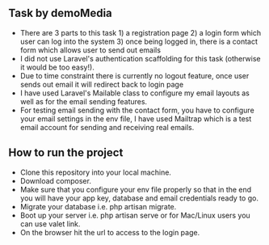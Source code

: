 ## Task by demoMedia

- There are 3 parts to this task 1) a registration page 2) a login form which user can log into the system 3) once being logged in, there is a contact form which allows user to send out emails
- I did not use Laravel's authentication scaffolding for this task (otherwise it would be too easy!).
- Due to time constraint there is currently no logout feature, once user sends out email it will redirect back to login page
- I have used Laravel's Mailable class to configure my email layouts as well as for the email sending features.
- For testing email sending with the contact form, you have to configure your email settings in the env file, I have used Mailtrap which is a test email account for sending and receiving real emails.

## How to run the project
- Clone this repository into your local machine.
- Download composer.
- Make sure that you configure your env file properly so that in the end you will have your app key, database and email credentials ready to go.
- Migrate your database i.e. php artisan migrate.
- Boot up your server i.e. php artisan serve or for Mac/Linux users you can use valet link.
- On the browser hit the url to access to the login page.  
